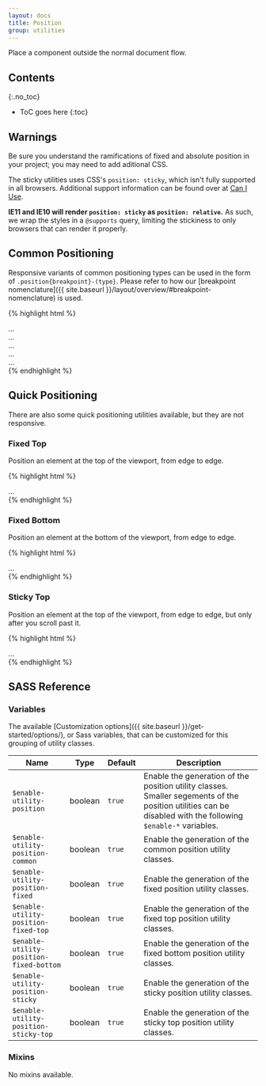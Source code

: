 ```yaml
---
layout: docs
title: Position
group: utilities
---
```


Place a component outside the normal document flow.

## Contents
{:.no_toc}

* ToC goes here
{:toc}

## Warnings

Be sure you understand the ramifications of fixed and absolute position in your project; you may need to add aditional CSS.

The sticky utilities uses CSS's `position: sticky`, which isn't fully supported in all browsers.  Additional support information can be found over at [Can I Use](https://caniuse.com/#feat=css-sticky).

**IE11 and IE10 will render `position: sticky` as `position: relative`.** As such, we wrap the styles in a `@supports` query, limiting the stickiness to only browsers that can render it properly.

## Common Positioning

Responsive variants of common positioning types can be used in the form of `.position{breakpoint}-(type}`. Please refer to how our [breakpoint nomenclature]({{ site.baseurl }}/layout/overview/#breakpoint-nomenclature) is used.

{% highlight html %}
<div class="position-static">...</div>
<div class="position-relative">...</div>
<div class="position-absolute">...</div>
<div class="position-fixed">...</div>
<div class="position-sticky">...</div>
{% endhighlight %}

## Quick Positioning

There are also some quick positioning utilities available, but they are not responsive.

### Fixed Top

Position an element at the top of the viewport, from edge to edge.

{% highlight html %}
<div class="fixed-top">...</div>
{% endhighlight %}

### Fixed Bottom

Position an element at the bottom of the viewport, from edge to edge.

{% highlight html %}
<div class="fixed-bottom">...</div>
{% endhighlight %}

### Sticky Top

Position an element at the top of the viewport, from edge to edge, but only after you scroll past it.

{% highlight html %}
<div class="sticky-top">...</div>
{% endhighlight %}

## SASS Reference

### Variables

The available [Customization options]({{ site.baseurl }}/get-started/options/), or Sass variables, that can be customized for this grouping of utility classes.

<div class="table-scroll">
    <table class="table table-bordered table-striped">
        <thead>
            <tr>
                <th style="width: 100px;">Name</th>
                <th style="width: 50px;">Type</th>
                <th style="width: 50px;">Default</th>
                <th>Description</th>
            </tr>
        </thead>
        <tbody>
            <tr>
                <td><code>$enable-utility-position</code></td>
                <td>boolean</td>
                <td><code>true</code></td>
                <td>
                    Enable the generation of the position utility classes.
                    Smaller segements of the position utilities can be disabled with the following <code>$enable-*</code> variables.
                </td>
            </tr>
            <tr>
                <td><code>$enable-utility-position-common</code></td>
                <td>boolean</td>
                <td><code>true</code></td>
                <td>
                    Enable the generation of the common position utility classes.
                </td>
            </tr>
            <tr>
                <td><code>$enable-utility-position-fixed</code></td>
                <td>boolean</td>
                <td><code>true</code></td>
                <td>
                    Enable the generation of the fixed position utility classes.
                </td>
            </tr>
            <tr>
                <td><code>$enable-utility-position-fixed-top</code></td>
                <td>boolean</td>
                <td><code>true</code></td>
                <td>
                    Enable the generation of the fixed top position utility classes.
                </td>
            </tr>
            <tr>
                <td><code>$enable-utility-position-fixed-bottom</code></td>
                <td>boolean</td>
                <td><code>true</code></td>
                <td>
                    Enable the generation of the fixed bottom position utility classes.
                </td>
            </tr>
            <tr>
                <td><code>$enable-utility-position-sticky</code></td>
                <td>boolean</td>
                <td><code>true</code></td>
                <td>
                    Enable the generation of the sticky position utility classes.
                </td>
            </tr>
            <tr>
                <td><code>$enable-utility-position-sticky-top</code></td>
                <td>boolean</td>
                <td><code>true</code></td>
                <td>
                    Enable the generation of the sticky top position utility classes.
                </td>
            </tr>
        </tbody>
    </table>
</div>

### Mixins

No mixins available.
